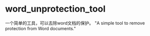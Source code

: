 # word_unprotection_tool
一个简单的工具，可以去除word文档的保护。 "A simple tool to remove protection from Word documents."
